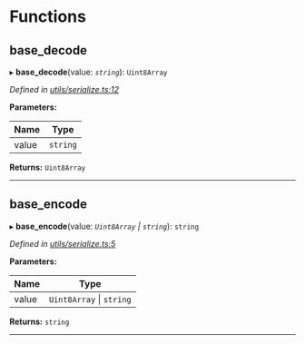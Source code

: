 

# Functions

<a id="base_decode"></a>

##  base_decode

▸ **base_decode**(value: *`string`*): `Uint8Array`

*Defined in [utils/serialize.ts:12](https://github.com/nearprotocol/nearlib/blob/4442cfe/src.ts/utils/serialize.ts#L12)*

**Parameters:**

| Name | Type |
| ------ | ------ |
| value | `string` |

**Returns:** `Uint8Array`

___
<a id="base_encode"></a>

##  base_encode

▸ **base_encode**(value: *`Uint8Array` \| `string`*): `string`

*Defined in [utils/serialize.ts:5](https://github.com/nearprotocol/nearlib/blob/4442cfe/src.ts/utils/serialize.ts#L5)*

**Parameters:**

| Name | Type |
| ------ | ------ |
| value | `Uint8Array` \| `string` |

**Returns:** `string`

___

